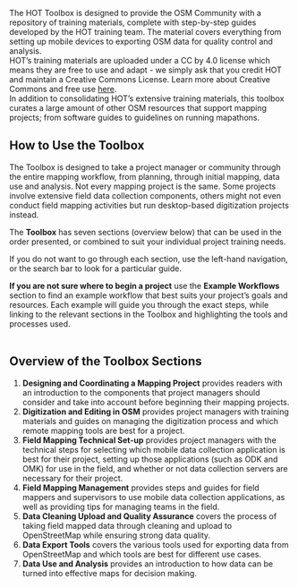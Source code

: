 The HOT Toolbox is designed to provide the OSM Community with a repository of training materials, complete with step-by-step guides developed by the HOT training team. The material covers everything from setting up mobile devices to exporting OSM data for quality control and analysis.
<br>
HOT’s training materials are uploaded under a CC by 4.0 license which means they are free to use and adapt - we simply ask that you credit HOT and maintain a Creative Commons License. Learn more about Creative Commons and free use [here](https://creativecommons.org/licenses/by/4.0/).
<br>
In addition to consolidating HOT’s extensive training materials, this toolbox curates a large amount of other OSM resources that support mapping projects; from software guides to guidelines on running mapathons.


## How to Use the Toolbox

The Toolbox is designed to take a project manager or community through the entire mapping workflow, from planning, through initial mapping, data use and analysis. Not every mapping project is the same. Some projects involve extensive field data collection components, others might not even conduct field mapping activities but run desktop-based digitization projects instead. 

The **Toolbox** has seven sections (overview below) that can be used in the order presented, or combined to suit your individual project training needs.

If you do not want to go through each section, use the left-hand navigation, or the search bar to look for a particular guide. 

**If you are not sure where to begin a project** use the **Example Workflows** section to find an example workflow that best suits your project’s goals and resources. Each example will guide you through the exact steps, while linking to the relevant sections in the Toolbox and highlighting the tools and processes used.
<br><br>

## Overview of the Toolbox Sections

1. **Designing and Coordinating a Mapping Project** provides readers with an introduction to the components that project managers should consider and take into account before beginning their mapping projects.  
2. **Digitization and Editing in OSM** provides project managers with training materials and guides on managing the digitization process and which remote mapping tools are best for a project. 
3. **Field Mapping Technical Set-up** provides project managers with the technical steps for selecting which mobile data collection application is best for their project, setting up those applications (such as ODK and OMK) for use in the field, and whether or not data collection servers are necessary for their project. 
4. **Field Mapping Management** provides steps and guides for field mappers and supervisors to use mobile data collection applications, as well as providing tips for managing teams in the field. 
5. **Data Cleaning Upload and Quality Assurance** covers the process of taking field mapped data through cleaning and upload to OpenStreetMap while ensuring strong data quality. 
6. **Data Export Tools** covers the various tools used for exporting data from OpenStreetMap and which tools are best for different use cases. 
7. **Data Use and Analysis** provides an introduction to how data can be turned into effective maps for decision making. 
